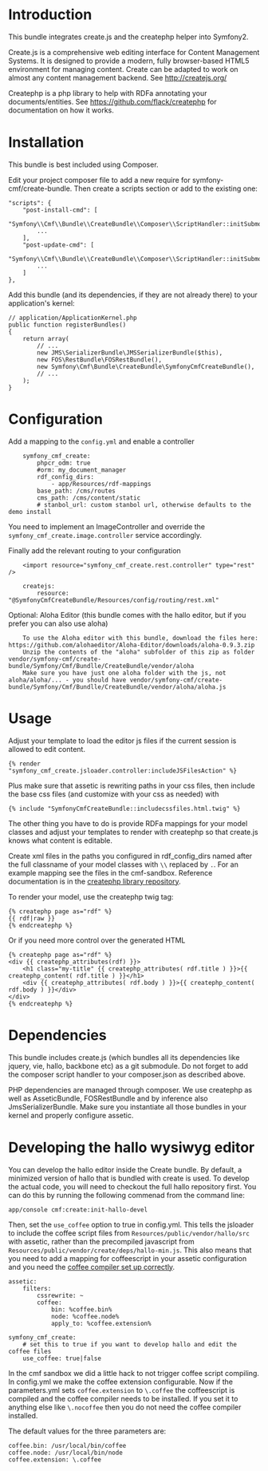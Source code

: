 Introduction
============

This bundle integrates create.js and the createphp helper into Symfony2.

Create.js is a comprehensive web editing interface for Content Management
Systems. It is designed to provide a modern, fully browser-based HTML5
environment for managing content. Create can be adapted to work on almost any
content management backend.
See http://createjs.org/

Createphp is a php library to help with RDFa annotating your documents/entities.
See https://github.com/flack/createphp for documentation on how it works.


Installation
============

This bundle is best included using Composer.

Edit your project composer file to add a new require for symfony-cmf/create-bundle.
Then create a scripts section or add to the existing one:

    "scripts": {
        "post-install-cmd": [
            "Symfony\\Cmf\\Bundle\\CreateBundle\\Composer\\ScriptHandler::initSubmodules",
            ...
        ],
        "post-update-cmd": [
            "Symfony\\Cmf\\Bundle\\CreateBundle\\Composer\\ScriptHandler::initSubmodules",
            ...
        ]
    },

Add this bundle (and its dependencies, if they are not already there) to your
application's kernel:

    // application/ApplicationKernel.php
    public function registerBundles()
    {
        return array(
            // ...
            new JMS\SerializerBundle\JMSSerializerBundle($this),
            new FOS\RestBundle\FOSRestBundle(),
            new Symfony\Cmf\Bundle\CreateBundle\SymfonyCmfCreateBundle(),
            // ...
        );
    }


Configuration
=============

Add a mapping to the `config.yml` and enable a controller

        symfony_cmf_create:
            phpcr_odm: true
            #orm: my_document_manager
            rdf_config_dirs:
                - app/Resources/rdf-mappings
            base_path: /cms/routes
            cms_path: /cms/content/static
            # stanbol_url: custom stanbol url, otherwise defaults to the demo install

You need to implement an ImageController and override the ``symfony_cmf_create.image.controller``
service accordingly.

Finally add the relevant routing to your configuration

        <import resource="symfony_cmf_create.rest.controller" type="rest" />

        createjs:
            resource: "@SymfonyCmfCreateBundle/Resources/config/routing/rest.xml"

Optional: Aloha Editor (this bundle comes with the hallo editor, but if you prefer you can also use aloha)

        To use the Aloha editor with this bundle, download the files here: https://github.com/alohaeditor/Aloha-Editor/downloads/aloha-0.9.3.zip
        Unzip the contents of the "aloha" subfolder of this zip as folder vendor/symfony-cmf/create-bundle/Symfony/Cmf/Bundlle/CreateBundle/vendor/aloha
        Make sure you have just one aloha folder with the js, not aloha/aloha/... - you should have vendor/symfony-cmf/create-bundle/Symfony/Cmf/Bundlle/CreateBundle/vendor/aloha/aloha.js


Usage
=====

Adjust your template to load the editor js files if the current session is allowed to edit content.

    {% render "symfony_cmf_create.jsloader.controller:includeJSFilesAction" %}

Plus make sure that assetic is rewriting paths in your css files, then  include
the base css files (and customize with your css as needed) with

    {% include "SymfonyCmfCreateBundle::includecssfiles.html.twig" %}

The other thing you have to do is provide RDFa mappings for your model classes
and adjust your templates to render with createphp so that create.js knows what
content is editable.

Create xml files in the paths you configured in rdf_config_dirs named after the
full classname of your model classes with ``\\`` replaced by ``.``. For an
example mapping see the files in the cmf-sandbox. Reference documentation is in
the [createphp library repository](https://github.com/flack/createphp).

To render your model, use the createphp twig tag:

    {% createphp page as="rdf" %}
    {{ rdf|raw }}
    {% endcreatephp %}

Or if you need more control over the generated HTML

    {% createphp page as="rdf" %}
    <div {{ createphp_attributes(rdf) }}>
        <h1 class="my-title" {{ createphp_attributes( rdf.title ) }}>{{ createphp_content( rdf.title ) }}</h1>
        <div {{ createphp_attributes( rdf.body ) }}>{{ createphp_content( rdf.body ) }}</div>
    </div>
    {% endcreatephp %}


Dependencies
============

This bundle includes create.js (which bundles all its dependencies like jquery,
vie, hallo, backbone etc) as a git submodule. Do not forget to add the composer
script handler to your composer.json as described above.

PHP dependencies are managed through composer. We use createphp as well as
AsseticBundle, FOSRestBundle and by inference also JmsSerializerBundle. Make
sure you instantiate all those bundles in your kernel and properly configure
assetic.


Developing the hallo wysiwyg editor
===================================

You can develop the hallo editor inside the Create bundle. By default, a minimized
version of hallo that is bundled with create is used. To develop the actual code,
you will need to checkout the full hallo repository first. You can do this by running
the following commenad from the command line:

    app/console cmf:create:init-hallo-devel

Then, set the ``use_coffee`` option to true in config.yml. This tells the
jsloader to include the coffee script files from
``Resources/public/vendor/hallo/src`` with assetic, rather than the precompiled
javascript from ``Resources/public/vendor/create/deps/hallo-min.js``.
This also means that you need to add a mapping for coffeescript in your assetic
configuration and you need the [coffee compiler set up correctly](http://coffeescript.org/#installation).

    assetic:
        filters:
            cssrewrite: ~
            coffee:
                bin: %coffee.bin%
                node: %coffee.node%
                apply_to: %coffee.extension%

    symfony_cmf_create:
        # set this to true if you want to develop hallo and edit the coffee files
        use_coffee: true|false

In the cmf sandbox we did a little hack to not trigger coffee script compiling.
In config.yml we make the coffee extension configurable. Now if the
parameters.yml sets ``coffee.extension`` to ``\.coffee`` the coffeescript is
compiled and the coffee compiler needs to be installed. If you set it to
anything else like ``\.nocoffee`` then you do not need the coffee compiler
installed.

The default values for the three parameters are:

    coffee.bin: /usr/local/bin/coffee
    coffee.node: /usr/local/bin/node
    coffee.extension: \.coffee
